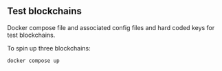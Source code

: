 Test blockchains
------------------------------
Docker compose file and associated config files and hard coded keys for 
test blockchains. 

To spin up three blockchains:

```
docker compose up
```

